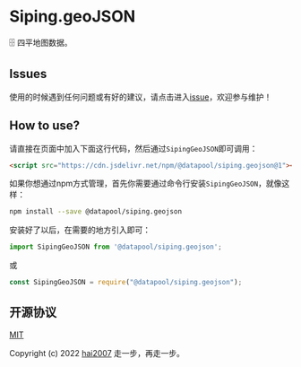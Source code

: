 # Siping.geoJSON
🗄️ 四平地图数据。

## Issues
使用的时候遇到任何问题或有好的建议，请点击进入[issue](https://github.com/hai2007/datapool/issues)，欢迎参与维护！

## How to use?

请直接在页面中加入下面这行代码，然后通过```SipingGeoJSON```即可调用：

```html
<script src="https://cdn.jsdelivr.net/npm/@datapool/siping.geojson@1"></script>
```

如果你想通过npm方式管理，首先你需要通过命令行安装``````SipingGeoJSON``````，就像这样：

```bash
npm install --save @datapool/siping.geojson
```

安装好了以后，在需要的地方引入即可：

```js
import SipingGeoJSON from '@datapool/siping.geojson';
```

或

```js
const SipingGeoJSON = require("@datapool/siping.geojson");
```

开源协议
---------------------------------------
[MIT](https://github.com/hai2007/datapool/blob/master/LICENSE)

Copyright (c) 2022 [hai2007](https://hai2007.gitee.io/sweethome/) 走一步，再走一步。

